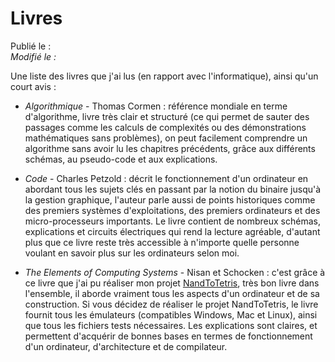 Livres
======

Publié le :  
*Modifié le :*

Une liste des livres que j'ai lus (en rapport avec l'informatique), ainsi qu'un court avis :

- *Algorithmique* - Thomas Cormen : référence mondiale en terme d'algorithme, livre très clair et structuré (ce qui permet de sauter des passages comme les calculs de complexités ou des démonstrations mathématiques sans problèmes), on peut facilement comprendre un algorithme sans avoir lu les chapitres précédents, grâce aux différents schémas, au pseudo-code et aux explications.

- *Code* - Charles Petzold : décrit le fonctionnement d'un ordinateur en abordant tous les sujets clés en passant par la notion du binaire jusqu'à la gestion graphique, l'auteur parle aussi de points historiques comme des premiers systèmes d'exploitations, des premiers ordinateurs et des micro-processeurs importants. Le livre contient de nombreux schémas, explications et circuits électriques qui rend la lecture agréable, d'autant plus que ce livre reste très accessible à n'importe quelle personne voulant en savoir plus sur les ordinateurs selon moi.

- *The Elements of Computing Systems* - Nisan et Schocken : c'est grâce à ce livre que j'ai pu réaliser mon projet [NandToTetris](http://napnac.ga/projets/nandtotetris.html), très bon livre dans l'ensemble, il aborde vraiment tous les aspects d'un ordinateur et de sa construction. Si vous décidez de réaliser le projet NandToTetris, le livre fournit tous les émulateurs (compatibles Windows, Mac et Linux), ainsi que tous les fichiers tests nécessaires. Les explications sont claires, et permettent d'acquérir de bonnes bases en termes de fonctionnement d'un ordinateur, d'architecture et de compilateur.

